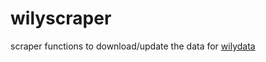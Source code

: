 # wilyscraper
scraper functions to download/update the data for [wilydata](github.com/heike/wilydata)
